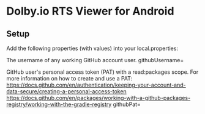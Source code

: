 # Dolby.io RTS Viewer for Android

## Setup

Add the following properties (with values) into your local.properties:

The username of any working GitHub account user.
githubUsername=

GitHub user's personal access token (PAT) with a read:packages scope.
For more information on how to create and use a PAT:
https://docs.github.com/en/authentication/keeping-your-account-and-data-secure/creating-a-personal-access-token
https://docs.github.com/en/packages/working-with-a-github-packages-registry/working-with-the-gradle-registry
githubPat=
